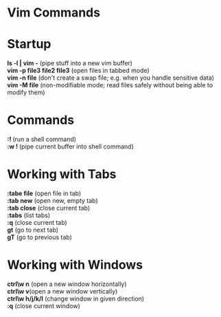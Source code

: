 # Vim Commands

# Startup

**ls -l | vim -** (pipe stuff into a new vim buffer)   
**vim -p file3 file2 file3** (open files in tabbed mode)   
**vim -n file** (don't create a swap file; e.g. when you handle sensitive data)  
**vim -M file** (non-modifiable mode; read files safely without being able to modify them)  

# Commands
**:! <shell-command>** (run a shell command)  
**:w ! <shell-command>** (pipe current buffer into shell command)  

# Working with Tabs
**:tabe file** (open file in tab)   
**:tab new** (open new, empty tab)  
**:tab close** (close current tab)  
**:tabs** (list tabs)  
**:q** (close current tab)  
**gt** (go to next tab)  
**gT** (go to previous tab)  

# Working with Windows
**ctrl\w n** (open a new window horizontally)  
**ctrl\w v**(open a new window vertically)  
**ctrl\w h/j/k/l** (change window in given direction)  
**:q** (close current window)  
